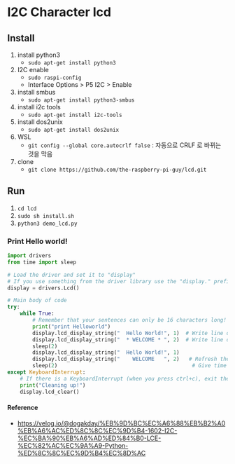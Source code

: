 # I2C Character lcd

## Install

1. install python3
   * `sudo apt-get install python3`
2. I2C enable
   * `sudo raspi-config`
   * Interface Options > P5 I2C > Enable
3. install smbus
   * `sudo apt-get install python3-smbus`
4. install i2c tools
   * `sudo apt-get install i2c-tools`
5. install dos2unix
   * `sudo apt-get install dos2unix`
6. WSL
   * `git config --global core.autocrlf false` : 자동으로 CRLF 로 바뀌는 것을 막음
7. clone
   * `git clone https://github.com/the-raspberry-pi-guy/lcd.git`

## Run

1. `cd lcd`
2. `sudo sh install.sh`
3. `python3 demo_lcd.py`

### Print Hello world!

```python
import drivers
from time import sleep

# Load the driver and set it to "display"
# If you use something from the driver library use the "display." prefix first
display = drivers.Lcd()

# Main body of code
try:
    while True:
        # Remember that your sentences can only be 16 characters long!
        print("print Helloworld")
        display.lcd_display_string("  Hello World!", 1)  # Write line of text to first line of display
        display.lcd_display_string("  * WELCOME * ", 2)  # Write line of text to second line of display
        sleep(2)                         
        display.lcd_display_string("  Hello World!", 1)                  # Give time for the message to be read
        display.lcd_display_string("    WELCOME   ", 2)   # Refresh the first line of display with a different message
        sleep(2)                                           # Give time for the message to be read                                          # Give time for the message to be read
except KeyboardInterrupt:
    # If there is a KeyboardInterrupt (when you press ctrl+c), exit the program and cleanup
    print("Cleaning up!")
    display.lcd_clear()
```

#### Reference

* https://velog.io/@dogakday/%EB%9D%BC%EC%A6%88%EB%B2%A0%EB%A6%AC%ED%8C%8C%EC%9D%B4-1602-I2C-%EC%BA%90%EB%A6%AD%ED%84%B0-LCE-%EC%82%AC%EC%9A%A9-Python-%ED%8C%8C%EC%9D%B4%EC%8D%AC
